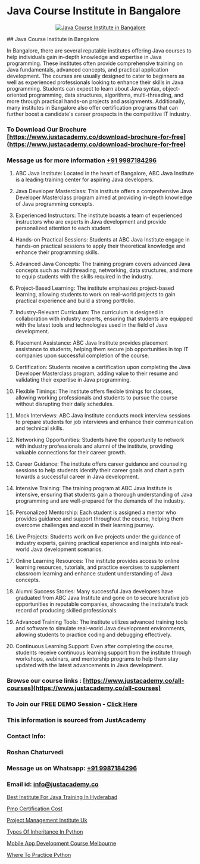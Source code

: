 # Java Course Institute in Bangalore

<p align="center">
  <a href="https://justacademy.co/course-detail/core-java-training">
    <img src="https://justacademy.co/storage2/course_image/1677245426_course_image.webp" alt="Java Course Institute in Bangalore">
  </a>
</p>
## Java Course Institute in Bangalore

In Bangalore, there are several reputable institutes offering Java courses to help individuals gain in-depth knowledge and expertise in Java programming. These institutes often provide comprehensive training on Java fundamentals, advanced concepts, and practical application development. The courses are usually designed to cater to beginners as well as experienced professionals looking to enhance their skills in Java programming. Students can expect to learn about Java syntax, object-oriented programming, data structures, algorithms, multi-threading, and more through practical hands-on projects and assignments. Additionally, many institutes in Bangalore also offer certification programs that can further boost a candidate's career prospects in the competitive IT industry.
### To Download Our Brochure [https://www.justacademy.co/download-brochure-for-free](https://www.justacademy.co/download-brochure-for-free)
### Message us for more information [+91 9987184296](https://api.whatsapp.com/send?phone=919987184296)
1) ABC Java Institute: Located in the heart of Bangalore, ABC Java Institute is a leading training center for aspiring Java developers.

2) Java Developer Masterclass: This institute offers a comprehensive Java Developer Masterclass program aimed at providing in-depth knowledge of Java programming concepts.

3) Experienced Instructors: The institute boasts a team of experienced instructors who are experts in Java development and provide personalized attention to each student.

4) Hands-on Practical Sessions: Students at ABC Java Institute engage in hands-on practical sessions to apply their theoretical knowledge and enhance their programming skills.

5) Advanced Java Concepts: The training program covers advanced Java concepts such as multithreading, networking, data structures, and more to equip students with the skills required in the industry.

6) Project-Based Learning: The institute emphasizes project-based learning, allowing students to work on real-world projects to gain practical experience and build a strong portfolio.

7) Industry-Relevant Curriculum: The curriculum is designed in collaboration with industry experts, ensuring that students are equipped with the latest tools and technologies used in the field of Java development.

8) Placement Assistance: ABC Java Institute provides placement assistance to students, helping them secure job opportunities in top IT companies upon successful completion of the course.

9) Certification: Students receive a certification upon completing the Java Developer Masterclass program, adding value to their resume and validating their expertise in Java programming.

10) Flexible Timings: The institute offers flexible timings for classes, allowing working professionals and students to pursue the course without disrupting their daily schedules.

11) Mock Interviews: ABC Java Institute conducts mock interview sessions to prepare students for job interviews and enhance their communication and technical skills.

12) Networking Opportunities: Students have the opportunity to network with industry professionals and alumni of the institute, providing valuable connections for their career growth.

13) Career Guidance: The institute offers career guidance and counseling sessions to help students identify their career goals and chart a path towards a successful career in Java development.

14) Intensive Training: The training program at ABC Java Institute is intensive, ensuring that students gain a thorough understanding of Java programming and are well-prepared for the demands of the industry.

15) Personalized Mentorship: Each student is assigned a mentor who provides guidance and support throughout the course, helping them overcome challenges and excel in their learning journey.

16) Live Projects: Students work on live projects under the guidance of industry experts, gaining practical experience and insights into real-world Java development scenarios.

17) Online Learning Resources: The institute provides access to online learning resources, tutorials, and practice exercises to supplement classroom learning and enhance student understanding of Java concepts.

18) Alumni Success Stories: Many successful Java developers have graduated from ABC Java Institute and gone on to secure lucrative job opportunities in reputable companies, showcasing the institute's track record of producing skilled professionals.

19) Advanced Training Tools: The institute utilizes advanced training tools and software to simulate real-world Java development environments, allowing students to practice coding and debugging effectively.

20) Continuous Learning Support: Even after completing the course, students receive continuous learning support from the institute through workshops, webinars, and mentorship programs to help them stay updated with the latest advancements in Java development.

### Browse our course links : [https://www.justacademy.co/all-courses](https://www.justacademy.co/all-courses) 
### To Join our FREE DEMO Session - [Click Here](https://www.justacademy.co/register-for-course-demo)


### This information is sourced from JustAcademy
### Contact Info:
### Roshan Chaturvedi
### Message us on Whatsapp: [+91 9987184296](https://api.whatsapp.com/send?phone=919987184296)
### Email id: [info@justacademy.co](mailto:info@justacademy.co)
                
[Best Institute For Java Training In Hyderabad](https://www.linkedin.com/pulse/best-institute-java-training-hyderabad-justacademy-ahmedabad-ekwye?trackingId=urzpf1o9ECXfuZgTeEfV1g%3D%3D&lipi=urn%3Ali%3Apage%3Ad_flagship3_company_admin%3BBLvwE5WSQ1yNRcYM20AJ%2Fw%3D%3D)

[Pmp Certification Cost](https://www.linkedin.com/pulse/pmp-certification-cost-justacademy-berlin-si51e?trackingId=w5LR2s%2BkbJwWOTMqoSvM%2BQ%3D%3D&lipi=urn%3Ali%3Apage%3Ad_flagship3_company_admin%3BTlJqsmxlRpm4BSTOQJNHnA%3D%3D)

[Project Management Institute Uk](https://medium.com/@mahi3106/project-management-institute-uk-9bb4c8aa7ba1)

[Types Of Inheritance In Python](https://medium.com/@mahi3106/types-of-inheritance-in-python-bcaaaae549ba)

[Mobile App Development Course Melbourne](https://justacademyin.github.io/Articles/Mobile-App-Development-Course-Melbourne)

[Where To Practice Python](https://justacademyin.github.io/justacademy/where-to-practice-python)


